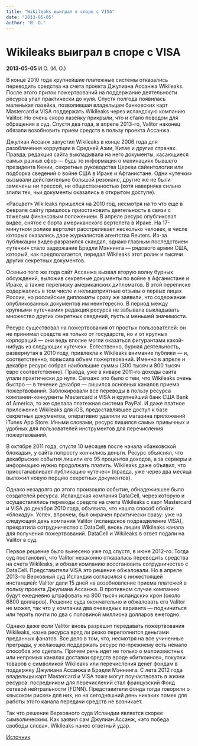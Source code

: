 ```yaml
---
title: "Wikileaks выиграл в споре с VISA"
date: "2013-05-05"
author: "И. О."
---
```


# Wikileaks выиграл в споре с VISA

**2013-05-05** И.О. (И. О.)

В конце 2010 года крупнейшие платежные системы отказались переводить средства на счета проекта Джулиана Ассанжа Wikileaks. После этого приток пожертвований на поддержание деятельности ресурса упал практически до нуля. Спустя полгода появилась маленькая лазейка, позволившая владельцам банковских карт Mastercard и VISA поддержать Wikileaks через исландскую компанию Valitor. Но очень скоро лазейку прикрыли, что и стало поводом для обращения в суд. Спустя два года, в апреле 2013-го, Valitor наконец обязали возобновить прием средств в пользу проекта Ассанжа.

Джулиан Ассанж запустил Wikileaks в конце 2006 года для разоблачения коррупции в Средней Азии, Китае и других странах. Правда, редакция сайта выкладывала на него документы, касающиеся самых разных сфер — будь то информация о махинациях бывшего президента Кении, секретные руководства Церкви сайентологии или подборка сведений о войне США в Ираке и Афганистане. Одни «утечки» вызывали действительно большой резонанс, другие же не были замечены ни прессой, ни общественностью (хотя наверняка сильно злили тех, чьи документы оказались в открытом доступе).

«Расцвет» Wikileaks пришелся на 2010 год, несмотря на то что еще в феврале сайту пришлось приостановить деятельность в связи с тяжелым финансовым положением. В апреле ресурс опубликовал видео, снятое с борта американского вертолета в Ираке. На 17-минутном ролике вертолет расстреливает несколько человек, в числе которых оказались двое журналистов агентства Reuters. Из-за публикации видео разразился скандал, однако главным последствием «утечки» стало задержание Брэдли Мэннинга — рядового армии США, который, как предполагается, передал Wikileaks этот ролик и тысячи других секретных документов.

Осенью того же года сайт Ассанжа вызвал вторую волну бурных обсуждений, выложив секретные документы по войне в Афганистане и Ираке, а также переписку американских дипломатов. В этой переписке содержались в том числе и нелицеприятные отзывы о первых лицах России, но российские дипломаты сразу же заявили, что содержание опубликованных документов им неинтересно. В период между крупными «утечками» редакция ресурса не забывала выкладывать множество других секретных сведений, пусть и меньшей значимости.

Ресурс существовал на пожертвования от простых пользователей: он не принимал средств не только от государств, но и от крупных корпораций — они ведь вполне могли оказаться фигурантами какой-нибудь из следующих «утечек». Естественно, бурная деятельность, развернутая в 2010 году, привлекла к Wikileaks внимание публики — и, соответственно, повысила объем пожертвований. Именно в апреле и декабре ресурс собрал наибольшие суммы (300 тысяч и 800 тысяч евро соответственно). Правда, уже в январе 2011-го доходы сайта упали практически до нуля. Связано это было с тем, что Wikileaks очень быстро — в течение декабря — лишился основных каналов приема пожертвований. Заблокировали все переводы в пользу ресурса компании-конкуренты Mastercard и VISA и крупнейший банк США Bank of America, то же сделала платежная система PayPal. И даже платное приложение Wikileaks для iOS, предоставлявшее доступ к базе секретных документов, оперативно удалили из магазина приложений iTunes App Store. Иными словами, ресурс лишился самых привычных и удобных для пользователей инструментов для перечисления пожертвований.

В октябре 2011 года, спустя 10 месяцев после начала «банковской блокады», у сайта попросту кончились деньги. Ресурс объяснял, что декабрьские события лишили его 95 процентов доходов, а за серверы и информацию нужно продолжать платить. Wikileaks даже объявил, что приостанавливает публикацию «утечек» (правда, уже через два месяца выложил новую порцию секретных документов).

Однако незадолго до этого произошло событие, обнадежившее было создателей ресурса. Исландская компания DataCell, через которую и осуществлялись переводы средств на счета Wikileaks с карт Mastercard и VISA до декабря 2010 года, объявила, что нашла способ обойти «блокаду». Успех, впрочем, был омрачен практически сразу: уже на следующий день компания Valitor (исландское подразделение VISA), прекратила сотрудничество с DataCell, вновь лишив Wikileaks канала для получения пожертвований. DataCell и Wikileaks в ответ подали на Valitor в суд.

Первое решение было вынесено уже год спустя, в июне 2012-го. Тогда суд постановил, что Valitor незаконно отказалась переводить средства на счета Wikileaks, и обязал компанию восстановить сотрудничество с DataCell. Представители VISA это решение обжаловали. Но в апреле 2013-го Верховный суд Исландии согласился с нижестоящей инстанцией: Valitor дали 15 дней на возобновление приема платежей в пользу проекта Джулиана Ассанжа. В противном случае компанию будут ежедневно штрафовать на 800 тысяч исландских крон (около 6800 долларов). Решение суда окончательно и обжаловать его Valitor не может, так что у компании два очевидных варианта — подчиниться или терять почти по два с половиной миллиона долларов ежегодно.

Однако даже если Valitor вновь разрешит передавать пожертвования Wikileaks, казна ресурса вряд ли резко переполнится деньгами преданных фанатов. Все дело в том, что, несмотря на все учиненные преграды, у желающих поддержать ресурс по-прежнему есть немало способов это сделать. Причем речь идет не только о малоизвестных или непрямых каналах доставки средств вроде «биткоинов», покупки товаров с символикой Wikileaks или перечисления денег фондам в поддержку Джулиана Ассанжа и Брэдли Мэннинга. С лета 2012 года владельцы карт Mastercard и VISA тоже могут поучаствовать в жизни ресурса: посредником для перечислений стал французский Фонд сетевой нейтральности (FDNN). Представители фонда тогда говорили о «высоком риске» для них, но на сегодняшний день никаких помех для работы этого канала передачи средств не возникает.

Так что решение Верховного суда Исландии является скорее символическим. Как заявил сам Джулиан Ассанж, «это победа свободы слова». Wikileaks нанес ответный удар.

[ Источник](http://lenta.ru/articles/2013/04/26/wikileaks/)